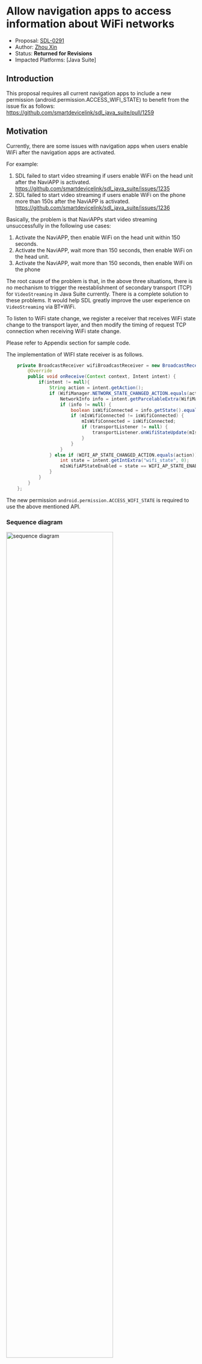 # Allow navigation apps to access information about WiFi networks


* Proposal: [SDL-0291](0291-allows-navigation-apps-to-access-information-about-Wi-Fi-networks.md)
* Author: [Zhou Xin](https://github.com/zhouxin627)
* Status: **Returned for Revisions**
* Impacted Platforms: [Java Suite]

## Introduction
This proposal requires all current navigation apps to include a new permission (android.permission.ACCESS_WIFI_STATE) to benefit from the issue fix as follows:
https://github.com/smartdevicelink/sdl_java_suite/pull/1259


## Motivation
Currently, there are some issues with navigation apps when users enable WiFi after the navigation apps are activated.

For example:
1. SDL failed to start video streaming if users enable WiFi on the head unit after the NaviAPP is activated.
https://github.com/smartdevicelink/sdl_java_suite/issues/1235
2. SDL failed to start video streaming if users enable WiFi on the phone more than 150s after the NaviAPP is activated.
https://github.com/smartdevicelink/sdl_java_suite/issues/1236

Basically, the problem is that NaviAPPs start video streaming unsuccessfully in the following use cases:

1. Activate the NaviAPP, then enable WiFi on the head unit within 150 seconds.
2. Activate the NaviAPP, wait more than 150 seconds, then enable WiFi on the head unit.
3. Activate the NaviAPP, wait more than 150 seconds, then enable WiFi on the phone

The root cause of the problem is that, in the above three situations, there is no mechanism to trigger the reestablishment of secondary transport (TCP) for `VideoStreaming` in Java Suite currently.
There is a complete solution to these problems.
It would help SDL greatly improve the user experience on `VideoStreaming` via BT+WiFi.

To listen to WiFi state change, we register a receiver that receives WiFi state change to the transport layer, and then modify the timing of request TCP connection when receiving WiFi state change.

Please refer to Appendix section for sample code.

The implementation of WIFI state receiver is as follows.
```Java
    private BroadcastReceiver wifiBroadcastReceiver = new BroadcastReceiver() {
        @Override
        public void onReceive(Context context, Intent intent) {
            if(intent != null){
                String action = intent.getAction();
                if (WifiManager.NETWORK_STATE_CHANGED_ACTION.equals(action)) {
                    NetworkInfo info = intent.getParcelableExtra(WifiManager.EXTRA_NETWORK_INFO);
                    if (info != null) {
                        boolean isWifiConnected = info.getState().equals(NetworkInfo.State.CONNECTED);
                        if (mIsWifiConnected != isWifiConnected) {
                            mIsWifiConnected = isWifiConnected;
                            if (transportListener != null) {
                                transportListener.onWifiStateUpdate(mIsWifiConnected);
                            }
                        }
                    }
                } else if (WIFI_AP_STATE_CHANGED_ACTION.equals(action)) {
                    int state = intent.getIntExtra("wifi_state", 0);
                    mIsWifiAPStateEnabled = state == WIFI_AP_STATE_ENABLED;
                }
            }
        }
    };
```
The new permission `android.permission.ACCESS_WIFI_STATE` is required to use the above mentioned API.

### Sequence diagram
<img src="../assets/proposals/0291-allows-navigation-apps-to-access-information-about-Wi-Fi-networks/sequence_diagram.png" alt="sequence diagram" class="inline" height= "75%" width= "75%" /> 

## Proposed solution
Add manifest permission to navigation apps that allows them to access information about WiFi networks.

```xml
    <!-- Required to check if WiFi is enabled -->
    <uses-permission android:name="android.permission.ACCESS_NETWORK_STATE" />
    <uses-permission android:name="android.permission.FOREGROUND_SERVICE" />
+   <uses-permission android:name="android.permission.ACCESS_WIFI_STATE" />
```

## Potential downsides
No downsides were identified.

## Impact on existing code
This will be a minor version change to the Java Suite Library.

## Alternatives considered
No alternatives were identified.

## Appendix
### Sample Code
#### VideoStreamManager.java
```java
    @Override
    public void start(CompletionListener listener) {
+       this.listener = listener;
+       hasStarted = false;
        isTransportAvailable = internalInterface.isTransportForServiceAvailable(SessionType.NAV);
        getVideoStreamingParams();
        checkState();
        super.start(listener);
    }
...
    @Override
    protected void onTransportUpdate(List<TransportRecord> connectedTransports, boolean audioStreamTransportAvail, boolean videoStreamTransportAvail){
        isTransportAvailable = videoStreamTransportAvail;
        if(internalInterface.getProtocolVersion().isNewerThan(new Version(5,1,0)) >= 0){
            if(videoStreamTransportAvail){
+               if (hasStarted && listener != null && getState() == SETTING_UP) {
+                   // When the TCP connection is disconnected, the stateMachine will be set to SETTING_UP in 4.11.0.
+                   start(listener);
+               } else {
                    checkState();
+               }
            }
        }else{
            //The protocol version doesn't support simultaneous transports.
            if(!videoStreamTransportAvail){
                //If video streaming isn't available on primary transport then it is not possible to
                //use the video streaming manager until a complete register on a transport that
                //supports video
                transitionToState(ERROR);
            }
        }
    }
```
#### TransportManager.java
```java
    public class TransportManager extends TransportManagerBase{
        private static final String TAG = "TransportManager";
+       private static final String WIFI_AP_STATE_CHANGED_ACTION = "android.net.wifi.WIFI_AP_STATE_CHANGED";
+       private static final int WIFI_AP_STATE_ENABLED = 13;

        TransportBrokerImpl transport;
...
        @Override
        public void start(){
            if(transport != null){
                if (!transport.start()){
                    //Unable to connect to a router service
                    if(transportListener != null){
                        transportListener.onError("Unable to connect with the router service");
                    }
                }
            }else if(legacyBluetoothTransport != null){
                legacyBluetoothTransport.start();
            }

+           if(contextWeakReference.get() != null) {
+               IntentFilter intentFilter = new IntentFilter();
+               intentFilter.addAction(WifiManager.NETWORK_STATE_CHANGED_ACTION);
+               intentFilter.addAction(WIFI_AP_STATE_CHANGED_ACTION);
+               contextWeakReference.get().registerReceiver(wifiBroadcastReceiver, intentFilter);
+           }
        }

        @Override
        public void close(long sessionId){
            if(transport != null) {
                transport.removeSession(sessionId);
                transport.stop();
            }else if(legacyBluetoothTransport != null){
                legacyBluetoothTransport.stop();
                legacyBluetoothTransport = null;
            }

+           if(contextWeakReference != null){
+               contextWeakReference.get().unregisterReceiver(wifiBroadcastReceiver);
+           }
        }
...
+       private BroadcastReceiver wifiBroadcastReceiver = new BroadcastReceiver() {
+           @Override
+           public void onReceive(Context context, Intent intent) {
+               if(intent != null){
+                   String action = intent.getAction();
+                   if (WifiManager.NETWORK_STATE_CHANGED_ACTION.equals(action)) {
+                       NetworkInfo info = intent.getParcelableExtra(WifiManager.EXTRA_NETWORK_INFO);
+                       if (info != null) {
+                           boolean isWifiConnected = info.getState().equals(NetworkInfo.State.CONNECTED);
+                           if (mIsWifiConnected != isWifiConnected) {
+                               mIsWifiConnected = isWifiConnected;
+                               if (transportListener != null) {
+                                   transportListener.onWifiStateUpdate(mIsWifiConnected);
+                               }
+                           }
+                       }
+                   } else if (WIFI_AP_STATE_CHANGED_ACTION.equals(action)) {
+                       int state = intent.getIntExtra("wifi_state", 0);
+                       mIsWifiAPStateEnabled = state == WIFI_AP_STATE_ENABLED;
+                   }
+               }
+           }
+       };
```
#### SdlProtocolBase.java
```java
    private boolean isSecondaryTransportAvailable(boolean onlyHighBandwidth){
        if (supportedSecondaryTransports != null) {
            for (TransportType supportedSecondary : supportedSecondaryTransports) {
                if(!onlyHighBandwidth || supportedSecondary == TransportType.USB || supportedSecondary == TransportType.TCP) {
                    if (transportManager != null && transportManager.isConnected(supportedSecondary, null)) {
                        //A supported secondary transport is already connected
                        return true;
                    } else if (secondaryTransportParams != null && secondaryTransportParams.containsKey(supportedSecondary)
+                           && (transportManager != null && (transportManager.isWifiConnected() || transportManager.isWifiAPStateEnabled()))) {
                        //A secondary transport is available to connect to
                        return true;
                    }
                }
            }
        }
        // No supported secondary transports
        return false;
    }

    public void startService(SessionType serviceType, byte sessionID, boolean isEncrypted) {
...
                //If the secondary transport isn't connected yet that will have to be performed first

                List<ISecondaryTransportListener> listenerList = secondaryTransportListeners.get(secondaryTransportType);
                if(listenerList == null){
                    listenerList = new ArrayList<>();
                    secondaryTransportListeners.put(secondaryTransportType, listenerList);
                }
+               else {
+                   listenerList.clear();
+               }
...
    @SuppressWarnings("FieldCanBeLocal")
    final TransportManagerBase.TransportEventListener transportEventListener = new TransportManagerBase.TransportEventListener() {
...
        @Override
        public void onTransportDisconnected(String info, TransportRecord disconnectedTransport, List<TransportRecord> connectedTransports) {
            if (disconnectedTransport == null) {
                Log.d(TAG, "onTransportDisconnected");
                if (transportManager != null) {
                    transportManager.close(iSdlProtocol.getSessionId());
                }
                iSdlProtocol.shutdown("No transports left connected");
                return;
            } else {
                Log.d(TAG, "onTransportDisconnected - " + disconnectedTransport.getType().name());
+               if (disconnectedTransport.getType() == TransportType.TCP && secondaryTransportParams != null) {
+                   if (activeTransports.containsValue(disconnectedTransport)
+                           && (transportManager != null && (transportManager.isWifiConnected() || transportManager.isWifiAPStateEnabled()))) {
+                       // If the established TCP connection is disconnected, the corresponding IP and port are invalid and should be removed from the list.
+                       // Otherwise, isTransportForServiceAvailable is always true after disconnection.
+                       // Do not remove when WiFi is connected or access point is enabled on mobile device, because the app needs to use it when connected again.
+                       secondaryTransportParams.remove(TransportType.TCP);
+                   }
+               }
            }
...
        @Override
        public boolean onLegacyModeEnabled(String info) {
            //Await a connection from the legacy transport
            if(requestedPrimaryTransports!= null && requestedPrimaryTransports.contains(TransportType.BLUETOOTH)
                    && !SdlProtocolBase.this.requiresHighBandwidth){
                Log.d(TAG, "Entering legacy mode; creating new protocol instance");
                reset();
                return true;
            }else{
                Log.d(TAG, "Bluetooth is not an acceptable transport; not moving to legacy mode");
                return false;
            }
        }

+       @Override
+       public void onWifiStateUpdate(boolean isWifiConnected) {
+           Log.d(TAG, "onWifiStateUpdate: isWifiConnected = " + isWifiConnected);
+           if (isWifiConnected) {
+               notifyDevTransportListener();
+           }
+       }
    };
...
        /**
         * Directing method that will push the packet to the method that can handle it best
         * @param packet a control frame packet
         */
        private void handleControlFrame(SdlPacket packet) {
            Integer frameTemp = packet.getFrameInfo();
            Byte frameInfo = frameTemp.byteValue();
...
            } else if (frameInfo == FrameDataControlFrameType.TransportEventUpdate.getValue()) {

                // Get TCP params
                String ipAddr = (String) packet.getTag(ControlFrameTags.RPC.TransportEventUpdate.TCP_IP_ADDRESS);
                Integer port = (Integer) packet.getTag(ControlFrameTags.RPC.TransportEventUpdate.TCP_PORT);

                if(secondaryTransportParams == null){
                    secondaryTransportParams = new HashMap<>();
                }

                if(ipAddr != null && port != null) {
                    String address = (port != null && port > 0) ? ipAddr + ":" + port : ipAddr;
                    secondaryTransportParams.put(TransportType.TCP, new TransportRecord(TransportType.TCP,address));

                    //A new secondary transport just became available. Notify the developer.
                    notifyDevTransportListener();
+               } else {
+                   // Remove secondaryTransportParams when HU Wifi disconnected.
+                   secondaryTransportParams.remove(TransportType.TCP);
                }

            }
```
#### TransportManagerBase.java
```java
public abstract class TransportManagerBase {
    private static final String TAG = "TransportManagerBase";

    final Object TRANSPORT_STATUS_LOCK;

    final List<TransportRecord> transportStatus;
    final TransportEventListener transportListener;
+   boolean mIsWifiConnected;
+   boolean mIsWifiAPStateEnabled;
...
    public void requestSecondaryTransportConnection(byte sessionId, TransportRecord transportRecord){
        //Base implementation does nothing
    }

+   public boolean isWifiConnected() {
+       return mIsWifiConnected;
+   }
+
+   public boolean isWifiAPStateEnabled() {
+       return mIsWifiAPStateEnabled;
+   }
...
    public interface TransportEventListener{
        /** Called to indicate and deliver a packet received from transport */
        void onPacketReceived(SdlPacket packet);

        /** Called to indicate that transport connection was established */
        void onTransportConnected(List<TransportRecord> transports);

        /** Called to indicate that transport was disconnected (by either side) */
        void onTransportDisconnected(String info, TransportRecord type, List<TransportRecord> connectedTransports);

        // Called when the transport manager experiences an unrecoverable failure
        void onError(String info);
        /**
         * Called when the transport manager has determined it needs to move towards a legacy style
         * transport connection. It will always be bluetooth.
         * @param info simple info string about the situation
         * @return if the listener is ok with entering legacy mode
         */
        boolean onLegacyModeEnabled(String info);

+       /** Called to indicate that Wifi was connected/disconnected (by HS side) */
+       void onWifiStateUpdate(boolean isWifiConnected);
    }
}
```

